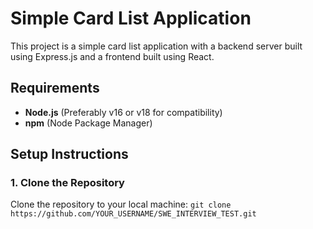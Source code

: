 # Simple Card List Application

This project is a simple card list application with a backend server built using Express.js and a frontend built using React. 

## Requirements
- **Node.js** (Preferably v16 or v18 for compatibility)
- **npm** (Node Package Manager)

## Setup Instructions

### 1. Clone the Repository
Clone the repository to your local machine:
```git clone https://github.com/YOUR_USERNAME/SWE_INTERVIEW_TEST.git```




